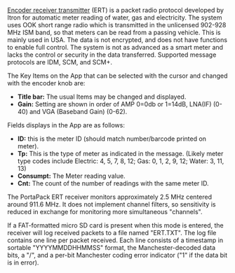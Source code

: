 [Encoder receiver transmitter](https://en.wikipedia.org/wiki/Encoder_receiver_transmitter) (ERT) is a packet radio protocol developed by Itron for automatic meter reading of water, gas and electricity. The system uses OOK short range radio which is transmitted in the unlicensed 902-928 MHz ISM band, so that meters can be read from a passing vehicle. This is mainly used in USA. The data is not encrypted, and does not have functions to enable full control. The system is not as advanced as a smart meter and lacks the control or security in the data transferred. Supported message protocols are IDM, SCM, and SCM+.

The Key Items on the App that can be selected with the cursor and changed with the encoder knob are:

* **Title bar:** The usual Items may be changed and displayed.
* **Gain:** Setting are shown in order of AMP 0=0db or 1=14dB, LNA(IF) (0-40) and VGA (Baseband Gain) (0-62).

Fields displays in the App are as follows:

* **ID:** this is the meter ID (should match number/barcode printed on meter).
* **Tp:** This is the type of meter as indicated in the message. (Likely meter type codes include Electric: 4, 5, 7, 8, 12;  Gas: 0, 1, 2, 9, 12;  Water: 3, 11, 13)
* **Consumpt:** The Meter reading value.
* **Cnt:** The count of the number of readings with the same meter ID.

The PortaPack ERT receiver monitors approximately 2.5 MHz centered around 911.6 MHz. It does not implement channel filters, so sensitivity is reduced in exchange for monitoring more simultaneous "channels".

If a FAT-formatted micro SD card is present when this mode is entered, the receiver will log received packets to a file named "ERT.TXT". The log file contains one line per packet received. Each line consists of a timestamp in sortable "YYYYMMDDHHMMSS" format, the Manchester-decoded data bits, a "/", and a per-bit Manchester coding error indicator ("1" if the data bit is in error). 



 
